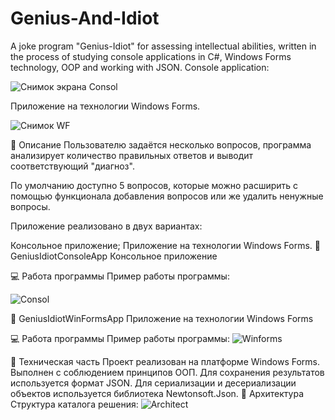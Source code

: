 # Genius-And-Idiot
A joke program "Genius-Idiot" for assessing intellectual abilities, written in the process of studying console applications in C#, Windows Forms technology, OOP and working with JSON.
Console application:



![Снимок экрана Consol](https://github.com/user-attachments/assets/aa5bc783-c9db-4126-aaee-7df0920ddbf0)

Приложение на технологии Windows Forms.

![Снимок WF](https://github.com/user-attachments/assets/1420cb0e-60ca-4fcf-bd8a-6044887f22d2)


📄 Описание
Пользователю задаётся несколько вопросов, программа анализирует количество правильных ответов и выводит соответствующий "диагноз".

По умолчанию доступно 5 вопросов, которые можно расширить с помощью функционала добавления вопросов или же удалить ненужные вопросы.

Приложение реализовано в двух вариантах:

Консольное приложение;
Приложение на технологии Windows Forms.
📁 GeniusIdiotConsoleApp
Консольное приложение

💻 Работа программы
Пример работы программы:

![Consol](https://github.com/user-attachments/assets/8cb6941e-dd0f-4203-91bc-88c11c69801a)

📁 GeniusIdiotWinFormsApp
Приложение на технологии Windows Forms

💻 Работа программы
Пример работы программы:
![Winforms](https://github.com/user-attachments/assets/21c3c388-9c0b-4149-b9ba-b518843a5c40)

🔧 Техническая часть
Проект реализован на платформе Windows Forms.
Выполнен с соблюдением принципов ООП.
Для сохранения результатов используется формат JSON. Для сериализации и десериализации объектов используется библиотека Newtonsoft.Json.
🧩 Архитектура
Структура каталога решения:
![Architect](https://github.com/user-attachments/assets/14c403b8-68d3-4154-98d9-5492b5dfe3a2)

